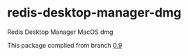 # redis-desktop-manager-dmg
Redis Desktop Manager MacOS dmg

This package complied from branch [0.9](https://github.com/uglide/RedisDesktopManager/tree/0.9)
